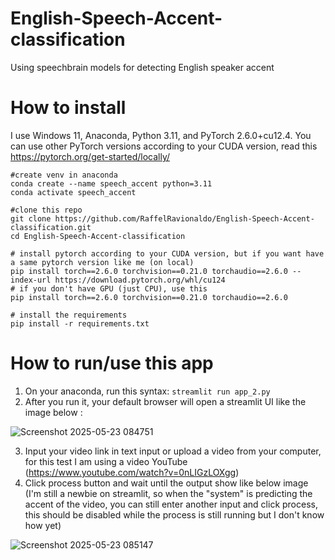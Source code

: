 # English-Speech-Accent-classification
Using speechbrain models for detecting English speaker accent

# How to install
I use Windows 11, Anaconda, Python 3.11, and PyTorch 2.6.0+cu12.4. You can use other PyTorch versions according to your CUDA version, read this https://pytorch.org/get-started/locally/

```
#create venv in anaconda
conda create --name speech_accent python=3.11
conda activate speech_accent

#clone this repo
git clone https://github.com/RaffelRavionaldo/English-Speech-Accent-classification.git
cd English-Speech-Accent-classification

# install pytorch according to your CUDA version, but if you want have a same pytorch version like me (on local)
pip install torch==2.6.0 torchvision==0.21.0 torchaudio==2.6.0 --index-url https://download.pytorch.org/whl/cu124
# if you don't have GPU (just CPU), use this
pip install torch==2.6.0 torchvision==0.21.0 torchaudio==2.6.0

# install the requirements
pip install -r requirements.txt
```

# How to run/use this app

1. On your anaconda, run this syntax: `streamlit run app_2.py`
2. After you run it, your default browser will open a streamlit UI like the image below :

![Screenshot 2025-05-23 084751](https://github.com/user-attachments/assets/586dfaef-662c-40b7-acce-4a023e9ccfc6)

3. Input your video link in text input or upload a video from your computer, for this test I am using a video YouTube (https://www.youtube.com/watch?v=0nLIGzLOXgg)
4. Click process button and wait until the output show like below image (I'm still a newbie on streamlit, so when the "system" is predicting the accent of the video, you can still enter another input and click process, this should be disabled while the process is still running but I don't know how yet)

![Screenshot 2025-05-23 085147](https://github.com/user-attachments/assets/8e85514b-56ed-4012-aefc-404c1f3d6313)
